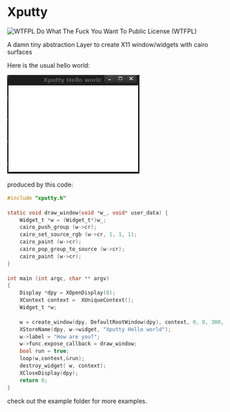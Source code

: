 # Xputty

![WTFPL](http://www.wtfpl.net/wp-content/uploads/2012/12/logo-220x1601.png)
Do What The Fuck You Want To Public License (WTFPL) 

A damn tiny abstraction Layer to create X11 window/widgets  with cairo surfaces 

Here is the usual hello world:

![simple-example](https://github.com/brummer10/Xputty/raw/master/examples/simple-example.png)

produced  by this code:

```C
#include "xputty.h"

static void draw_window(void *w_, void* user_data) {
    Widget_t *w = (Widget_t*)w_;
    cairo_push_group (w->cr);
    cairo_set_source_rgb (w->cr, 1, 1, 1);
    cairo_paint (w->cr);
    cairo_pop_group_to_source (w->cr);
    cairo_paint (w->cr);
}

int main (int argc, char ** argv)
{
    Display *dpy = XOpenDisplay(0);
    XContext context =  XUniqueContext();
    Widget_t *w;

    w = create_window(dpy, DefaultRootWindow(dpy), context, 0, 0, 300, 200);
    XStoreName(dpy, w->widget, "Xputty Hello world");
    w->label = "How are you?";
    w->func.expose_callback = draw_window;
    bool run = true;
    loop(w,context,&run);
    destroy_widget( w, context);
    XCloseDisplay(dpy);
    return 0;
}
```

check out the example folder for more examples.
